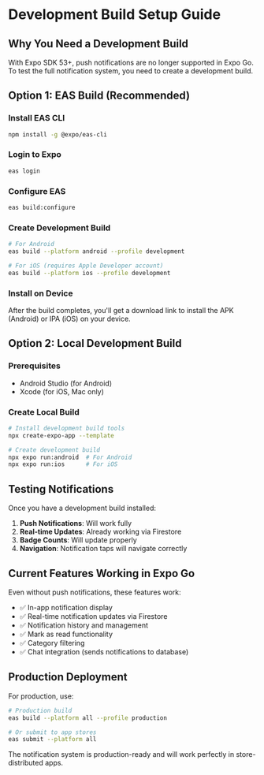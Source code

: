 # Development Build Setup Guide

## Why You Need a Development Build

With Expo SDK 53+, push notifications are no longer supported in Expo Go. To test the full notification system, you need to create a development build.

## Option 1: EAS Build (Recommended)

### Install EAS CLI
```bash
npm install -g @expo/eas-cli
```

### Login to Expo
```bash
eas login
```

### Configure EAS
```bash
eas build:configure
```

### Create Development Build
```bash
# For Android
eas build --platform android --profile development

# For iOS (requires Apple Developer account)
eas build --platform ios --profile development
```

### Install on Device
After the build completes, you'll get a download link to install the APK (Android) or IPA (iOS) on your device.

## Option 2: Local Development Build

### Prerequisites
- Android Studio (for Android)
- Xcode (for iOS, Mac only)

### Create Local Build
```bash
# Install development build tools
npx create-expo-app --template

# Create development build
npx expo run:android  # For Android
npx expo run:ios      # For iOS
```

## Testing Notifications

Once you have a development build installed:

1. **Push Notifications**: Will work fully
2. **Real-time Updates**: Already working via Firestore
3. **Badge Counts**: Will update properly
4. **Navigation**: Notification taps will navigate correctly

## Current Features Working in Expo Go

Even without push notifications, these features work:

- ✅ In-app notification display
- ✅ Real-time notification updates via Firestore
- ✅ Notification history and management
- ✅ Mark as read functionality
- ✅ Category filtering
- ✅ Chat integration (sends notifications to database)

## Production Deployment

For production, use:
```bash
# Production build
eas build --platform all --profile production

# Or submit to app stores
eas submit --platform all
```

The notification system is production-ready and will work perfectly in store-distributed apps.

